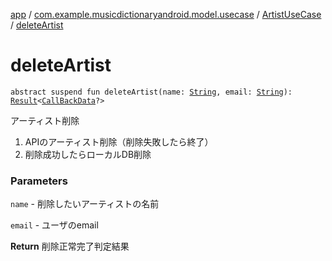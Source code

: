 [app](../../index.md) / [com.example.musicdictionaryandroid.model.usecase](../index.md) / [ArtistUseCase](index.md) / [deleteArtist](./delete-artist.md)

# deleteArtist

`abstract suspend fun deleteArtist(name: `[`String`](https://kotlinlang.org/api/latest/jvm/stdlib/kotlin/-string/index.html)`, email: `[`String`](https://kotlinlang.org/api/latest/jvm/stdlib/kotlin/-string/index.html)`): `[`Result`](../../com.example.musicdictionaryandroid.model.util/-result/index.md)`<`[`CallBackData`](../../com.example.musicdictionaryandroid.model.entity/-call-back-data/index.md)`?>`

アーティスト削除

1. APIのアーティスト削除（削除失敗したら終了）
2. 削除成功したらローカルDB削除

### Parameters

`name` - 削除したいアーティストの名前

`email` - ユーザのemail

**Return**
削除正常完了判定結果

